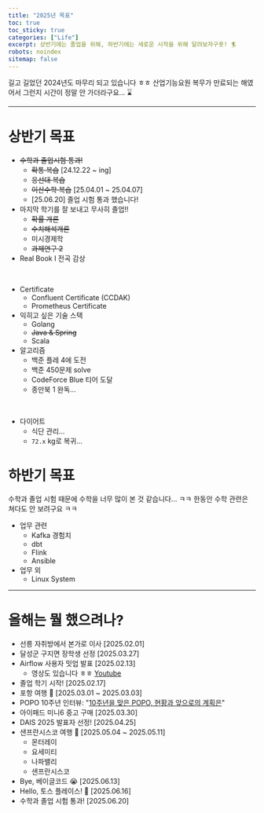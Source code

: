 ```yaml
---
title: "2025년 목표"
toc: true
toc_sticky: true
categories: ["Life"]
excerpt: 상반기에는 졸업을 위해, 하반기에는 새로운 시작을 위해 달려보자구욧! 🏄
robots: noindex
sitemap: false
---
```


길고 길었던 2024년도 마무리 되고 있습니다 ㅎㅎ 산업기능요원 복무가 만료되는 해였어서 그런지 시간이 정말 안 가더라구요... ⌛️

<hr/>

# 상반기 목표

- ~~수학과 졸업시험 통과!~~
  - ~~확통 복습~~ [24.12.22 ~ ing]
  - ~~응선대 복습~~
  - ~~이산수학 복습~~ [25.04.01 ~ 25.04.07]
  - [25.06.20] 졸업 시험 통과 했습니다!
- 마지막 학기를 잘 보내고 무사히 졸업!!
  - ~~확률 개론~~
  - ~~수치해석개론~~
  - 미시경제학
  - ~~과제연구 2~~
- Real Book I 전곡 감상

<br/>

- Certificate
  - Confluent Certificate (CCDAK)
  - Prometheus Certificate
- 익히고 싶은 기술 스택
  - Golang
  - ~~Java & Spring~~
  - Scala
- 알고리즘
  - 백준 플레 4에 도전
  - 백준 450문제 solve
  - CodeForce Blue 티어 도달
  - 종만북 1 완독...

<br/>

- 다이어트
  - 식단 관리...
  - `72.x` kg로 복귀...


# 하반기 목표

수학과 졸업 시험 때문에 수학을 너무 많이 본 것 같습니다... ㅋㅋ 한동안 수학 관련은 쳐다도 안 보려구요 ㅋㅋ

- 업무 관련
  - Kafka 경험치
  - dbt
  - Flink
  - Ansible
- 업무 외
  - Linux System


<hr/>

# 올해는 뭘 했으려나?

- 선릉 자취방에서 본가로 이사 [2025.02.01]
- 달성군 구지면 장학생 선정 [2025.03.27]
- Airflow 사용자 밋업 발표 [2025.02.13]
  - 영상도 있습니다 ㅎㅎ [Youtube](https://www.youtube.com/watch?v=vXG47ROAgqo)
- 졸업 학기 시작! [2025.02.17]
- 포항 여행 🚢 [2025.03.01 ~ 2025.03.03]
- POPO 10주년 인터뷰: "[10주년을 맞은 POPO, 현황과 앞으로의 계획은](https://times.postech.ac.kr/news/articleView.html?idxno=23618)"
- 아이패드 미니6 중고 구매 [2025.03.30]
- DAIS 2025 발표자 선정! [2025.04.25]
- 샌프란시스코 여행 🌉 [2025.05.04 ~ 2025.05.11]
  - 몬터레이
  - 요세미티
  - 나파밸리
  - 샌프란시스코
- Bye, 베이글코드 😭 [2025.06.13]
- Hello, 토스 플레이스! 🙌 [2025.06.16]
- 수학과 졸업 시험 통과! [2025.06.20]
